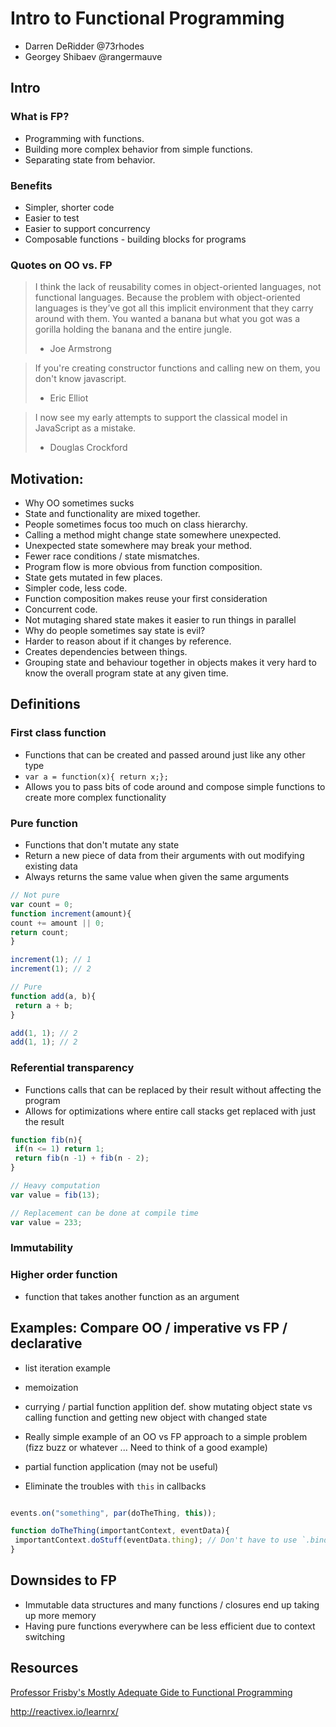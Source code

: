 # Intro to Functional Programming

  * Darren DeRidder @73rhodes
  * Georgey Shibaev @rangermauve

## Intro

### What is FP?

  * Programming with functions.
  * Building more complex behavior from simple functions.
  * Separating state from behavior.

### Benefits
  * Simpler, shorter code
  * Easier to test
  * Easier to support concurrency
  * Composable functions - building blocks for programs

### Quotes on OO vs. FP

 > I think the lack of reusability comes in object-oriented languages, not functional languages. Because the problem with object-oriented languages is they’ve got all this implicit environment that they carry around with them. You wanted a banana but what you got was a gorilla holding the banana and the entire jungle.
 > - Joe Armstrong
 
 > If you're creating constructor functions and calling new on them, you don't know javascript.
 >  - Eric Elliot
 
 > I now see my early attempts to support the classical model in JavaScript as a mistake.
 > - Douglas Crockford

## Motivation:

 - Why OO sometimes sucks
  - State and functionality are mixed together.
  - People sometimes focus too much on class hierarchy.
  - Calling a method might change state somewhere unexpected.
  - Unexpected state somewhere may break your method.
 - Fewer race conditions / state mismatches.
  - Program flow is more obvious from function composition.
  - State gets mutated in few places.
 - Simpler code, less code.
  - Function composition makes reuse your first consideration
 - Concurrent code.
  - Not mutaging shared state makes it easier to run things in parallel
 - Why do people sometimes say state is evil?
  - Harder to reason about if it changes by reference.
  - Creates dependencies between things.
  - Grouping state and behaviour together in objects makes it very hard to know the overall program state at any given time.

## Definitions

### First class function
 - Functions that can be created and passed around just like any other type
 - `var a = function(x){ return x;};`
 - Allows you to pass bits of code around and compose simple functions to create more complex functionality
 
### Pure function
 - Functions that don't mutate any state
 - Return a new piece of data from their arguments with out modifying existing data
 - Always returns the same value when given the same arguments
``` js
// Not pure
var count = 0;
function increment(amount){
count += amount || 0;
return count;
}

increment(1); // 1
increment(1); // 2
```

``` js
// Pure
function add(a, b){
 return a + b;
}

add(1, 1); // 2
add(1, 1); // 2
```

### Referential transparency
 - Functions calls that can be replaced by their result without affecting the program
 - Allows for optimizations where entire call stacks get replaced with just the result

``` js
function fib(n){
 if(n <= 1) return 1;
 return fib(n -1) + fib(n - 2);
}

// Heavy computation
var value = fib(13);

// Replacement can be done at compile time
var value = 233;
```

### Immutability

### Higher order function
 - function that takes another function as an argument


## Examples: Compare OO / imperative vs FP / declarative

 - list iteration example

 - memoization

 - currying  / partial function applition
 def. show mutating object state vs calling function and getting new object with changed state

 - Really simple example of an OO vs FP approach to a simple problem (fizz buzz or whatever ... Need to think of a good example)

 - partial function application (may not be useful)
  - Eliminate the troubles with `this` in callbacks
```js

events.on("something", par(doTheThing, this));

function doTheThing(importantContext, eventData){
 importantContext.doStuff(eventData.thing); // Don't have to use `.bind(this)` 
}

```

## Downsides to FP
 - Immutable data structures and many functions / closures end up taking up more memory
 - Having pure functions everywhere can be less efficient due to context switching

## Resources

[Professor Frisby's Mostly Adequate Gide to Functional Programming](https://github.com/MostlyAdequate/mostly-adequate-guide)

http://reactivex.io/learnrx/
